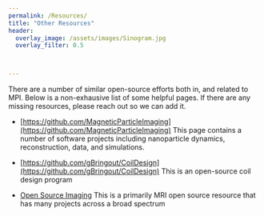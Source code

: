 ```yaml
---
permalink: /Resources/
title: "Other Resources"
header:
  overlay_image: /assets/images/Sinogram.jpg
  overlay_filter: 0.5



---
```


There are a number of similar open-source efforts both in, and related to MPI. Below is a non-exhausive list of some helpful pages. If there are any missing resources, please reach out so we can add it.

* [https://github.com/MagneticParticleImaging](https://github.com/MagneticParticleImaging)
This page contains a number of software projects including nanoparticle dynamics, reconstruction, data, and simulations.

* [https://github.com/gBringout/CoilDesign](https://github.com/gBringout/CoilDesign)
This is an open-source coil design program

* [Open Source Imaging](https://www.opensourceimaging.org/projects/)
This is a primarily MRI open source resource that has many projects across a broad spectrum

